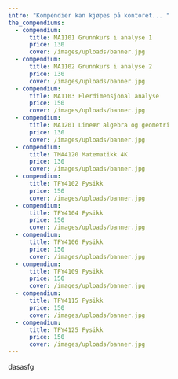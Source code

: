 ```yaml
---
intro: "Kompendier kan kjøpes på kontoret... "
the_compendiums:
  - compendium:
      title: MA1101 Grunnkurs i analyse 1
      price: 130
      cover: /images/uploads/banner.jpg
  - compendium:
      title: MA1102 Grunnkurs i analyse 2
      price: 130
      cover: /images/uploads/banner.jpg
  - compendium:
      title: MA1103 Flerdimensjonal analyse
      price: 150
      cover: /images/uploads/banner.jpg
  - compendium:
      title: MA1201 Lineær algebra og geometri
      price: 130
      cover: /images/uploads/banner.jpg
  - compendium:
      title: TMA4120 Matematikk 4K
      price: 130
      cover: /images/uploads/banner.jpg
  - compendium:
      title: TFY4102 Fysikk
      price: 150
      cover: /images/uploads/banner.jpg
  - compendium:
      title: TFY4104 Fysikk
      price: 150
      cover: /images/uploads/banner.jpg
  - compendium:
      title: TFY4106 Fysikk
      price: 150
      cover: /images/uploads/banner.jpg
  - compendium:
      title: TFY4109 Fysikk
      price: 150
      cover: /images/uploads/banner.jpg
  - compendium:
      title: TFY4115 Fysikk
      price: 150
      cover: /images/uploads/banner.jpg
  - compendium:
      title: TFY4125 Fysikk
      price: 150
      cover: /images/uploads/banner.jpg
---
```

dasasfg